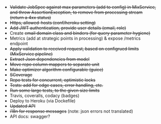 *  ~~Validate JobSpec against max parameters (add to config) in MixService, and throw 
AssertionException, to remove from processing stream (return a 4xx status)~~
*  ~~Https, allowed-hosts (conf/heroku setting)~~
*  ~~Add JWT authentication, provide user details (email, role)~~
*  Create ~~email domain class and binders (for query parameter hygiene)~~
*  Metrics (add at strategic points in processing) & expose /metrics endpoint
*  ~~Apply validation to received request, based on configrued limits (MixService pipeline)~~
*  ~~Extract Json dependencies from model~~
*  ~~Move repo column mappers to separate unit~~
*  ~~Make optimizer algorithm configurable (guice)~~
*  ~~SCoverage~~
*  ~~Repo tests for concurrent, optimistic locks~~
*  ~~Tests: add for edge cases, error handling, etc.~~
*  ~~Run some large tests, to the given size limits~~
*  Travis, coveralls, codacy (badges)
*  Deploy to Heroku (via Dockefile)
*  ~~Updated API~~
*  ~~i18n for response messages~~ (note: json errors not translated)
*  API docs: swagger?
